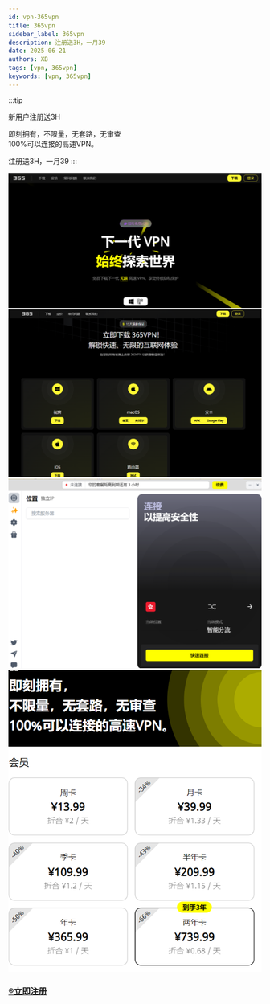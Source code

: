 ```yaml
---
id: vpn-365vpn
title: 365vpn
sidebar_label: 365vpn
description: 注册送3H，一月39
date: 2025-06-21
authors: XB
tags: [vpn, 365vpn]
keywords: [vpn, 365vpn]
---
```

:::tip

新用户注册送3H    

即刻拥有，不限量，无套路，无审查   
100%可以连接的高速VPN。     

注册送3H，一月39
:::

![image-vpn01](365vpn.assets/image-vpn01.png)
![image-vpn02](365vpn.assets/image-vpn02.png)
![image-vpn03](365vpn.assets/image-vpn03.png)
![image-vpn04](365vpn.assets/image-vpn04.png)

### [®️立即注册](https://www.365tz96752.com/?r=PTHCKW)



